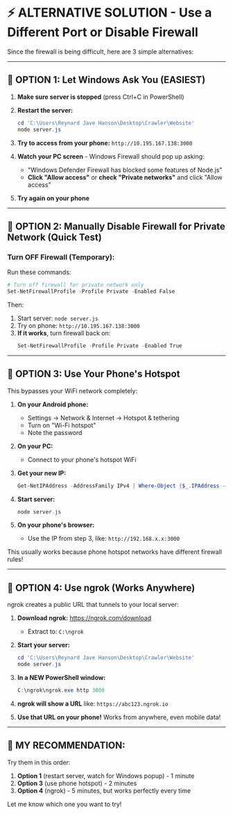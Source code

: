# ⚡ ALTERNATIVE SOLUTION - Use a Different Port or Disable Firewall

Since the firewall is being difficult, here are 3 simple alternatives:

---

## 🎯 **OPTION 1: Let Windows Ask You (EASIEST)**

1. **Make sure server is stopped** (press Ctrl+C in PowerShell)

2. **Restart the server:**
   ```powershell
   cd 'C:\Users\Reynard Jave Hanson\Desktop\Crawler\Website'
   node server.js
   ```

3. **Try to access from your phone:** `http://10.195.167.138:3000`

4. **Watch your PC screen** - Windows Firewall should pop up asking:
   - "Windows Defender Firewall has blocked some features of Node.js"
   - **Click "Allow access"** or **check "Private networks"** and click "Allow access"

5. **Try again on your phone**

---

## 🎯 **OPTION 2: Manually Disable Firewall for Private Network (Quick Test)**

### Turn OFF Firewall (Temporary):

Run these commands:
```powershell
# Turn off firewall for private network only
Set-NetFirewallProfile -Profile Private -Enabled False
```

Then:
1. Start server: `node server.js`
2. Try on phone: `http://10.195.167.138:3000`
3. **If it works**, turn firewall back on:
   ```powershell
   Set-NetFirewallProfile -Profile Private -Enabled True
   ```

---

## 🎯 **OPTION 3: Use Your Phone's Hotspot**

This bypasses your WiFi network completely:

1. **On your Android phone:**
   - Settings → Network & Internet → Hotspot & tethering
   - Turn on "Wi-Fi hotspot"
   - Note the password

2. **On your PC:**
   - Connect to your phone's hotspot WiFi

3. **Get your new IP:**
   ```powershell
   Get-NetIPAddress -AddressFamily IPv4 | Where-Object {$_.IPAddress -like "192.168.*"} | Select-Object IPAddress
   ```

4. **Start server:**
   ```powershell
   node server.js
   ```

5. **On your phone's browser:**
   - Use the IP from step 3, like: `http://192.168.x.x:3000`

This usually works because phone hotspot networks have different firewall rules!

---

## 🎯 **OPTION 4: Use ngrok (Works Anywhere)**

ngrok creates a public URL that tunnels to your local server:

1. **Download ngrok:** https://ngrok.com/download
   - Extract to: `C:\ngrok`

2. **Start your server:**
   ```powershell
   cd 'C:\Users\Reynard Jave Hanson\Desktop\Crawler\Website'
   node server.js
   ```

3. **In a NEW PowerShell window:**
   ```powershell
   C:\ngrok\ngrok.exe http 3000
   ```

4. **ngrok will show a URL** like: `https://abc123.ngrok.io`

5. **Use that URL on your phone!** Works from anywhere, even mobile data!

---

## 🎯 **MY RECOMMENDATION:**

Try them in this order:
1. **Option 1** (restart server, watch for Windows popup) - 1 minute
2. **Option 3** (use phone hotspot) - 2 minutes  
3. **Option 4** (ngrok) - 5 minutes, but works perfectly every time

Let me know which one you want to try!
